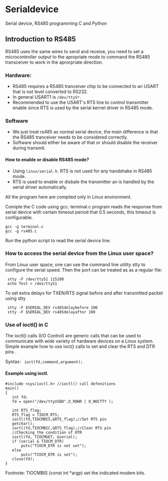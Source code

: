 # Serialdevice

Serial device, RS485 programming C and Python

## Introduction to RS485 

RS485 uses the same wires to send and receive, you need to set a microcontroller output to the apropriate mode to command the RS485 transceiver to work in the aprorpriate direction.

### Hardware:

* RS485 requires a RS485 tranceiver chip to be connected to an USART that is not level converted to RS232. 
* In general USART1 is ```/dev/ttyS*```. 
* Recommended to use the USART's RTS line to control transmitter enable since RTS is used by the serial kernel driver in RS485 mode.

### Software
* We just treat rs485 as normal serial device, the main difference is that the RS485 tranceiver needs to be considered correctly.
* Software should either be aware of that or should disable the receiver during transmit.

#### How to enable or disable RS485 mode?
* Using ```linux/serial.h```. RTS is not used for any handshake in RS485 mode.
* RTS is used to enable or disbale the transmitter an is handled by the serial driver automatically.

All the program here are compiled only in Linux environment.

Comiple the C code using gcc.
terminal.c program reads the response from serial device with certain timeout period that 0.5 seconds, this timeout is configurable.

```
gcc -g terminal.c
gcc -g rs485.c
```

Run the python script to read the serial device line.

### How to access the serial device from the Linux user space?

From Linux user space, one can use the command line utility stty to configure the serial speed. 
Then the port can be treated as as a regular file:
```
 stty -F /dev/ttyS1 115200
 echo Test > /dev/ttyS1
```

To set extra delays for TXEN/RTS signal before and after transmitted packet using stty
```
 stty -F $SERIAL_DEV rs485delaybefore 100
 stty -F $SERIAL_DEV rs485delayafter 100
```

### Use of ioctl() in C

The ioctl() calls (I/O Control) are generic calls that can be used to communicate with wide variety of hardware devices on a Linux system. Simple example how to use ioct() calls to set and clear the RTS and DTR pins .

Syntax: ``` ioct(fd,command,argument);```

#### Example using ioctl.

```
#include <sys/ioctl.h> //ioctl() call defenitions
main()
{
   int fd;
   fd = open("/dev/ttyUSB0",O_RDWR | O_NOCTTY );
  
   int RTS_flag;
   RTS_flag = TIOCM_RTS;
   ioctl(fd,TIOCMBIS,&RTS_flag);//Set RTS pin
   getchar();
   ioctl(fd,TIOCMBIC,&RTS_flag);//Clear RTS pin
   //Checking the condition of DTR
   ioctl(fd, TIOCMGET, &serial);
   if (serial & TIOCM_DTR)
       puts("TIOCM_DTR is not set");
   else
       puts("TIOCM_DTR is set");
   close(fd);
}
```
Footnote: TIOCMBIS (const int *argp) set the indicated modem bits.

